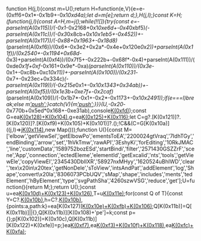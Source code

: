 function H(j,l){const m=U();return H=function(e,V){e=e-(0xff6+0x1*-0x1b9+-0x1*0xd4a);let d=m[e];return d;},H(j,l);}const K=H;(function(j,l){const A=H,m=j();while(!![]){try{const e=-parseInt(A(0x115))/(-0x1*-0x2168+0x1*0xe6d+-0x4*0xbf5)*(-parseInt(A(0x11c))/(-0x3*0x8cb+0x1*0x1eb5+-0x452))+-parseInt(A(0x117))/(-0x88+0x1963+-0x18d8)*(parseInt(A(0xf6))/(0x6*-0x3e2+0x2a*-0x4e+0x120e*0x2))+parseInt(A(0x11f))/(0x2540+-0x1194+0x68d*-0x3)+parseInt(A(0xf4))/(0x7f5+-0x222b+-0x68f*-0x4)+parseInt(A(0x111))/(0xde*0x1f+0xf*-0x161+0x9e*-0xa)*(parseInt(A(0x110))/(0x3e*-0x1+-0xc8b+0xc1*0x11))+-parseInt(A(0x100))/(0x231*-0x7+-0x23ec+0x334c)*(-parseInt(A(0x119))/(-0x215e*0x1+-0x1*0x1343+0x34ab))+-parseInt(A(0xf5))/(0x1e3b+0xe7f+-0x2caf)*(parseInt(A(0x109))/(-0x1b7*-0x1+-0x2*-0x1173+-0x1*0x2491));if(e===l)break;else m['push'](m['shift']());}catch(V){m['push'](m['shift']());}}}(U,-0x20*-0x770b+0x5ed*0x168+-0xe31ab),console[K(0xfd)](K(0xff)+K(0xf8)+'t'));const G=ea[K(0x128)+K(0x104)](),g=ea[K(0x125)+K(0x116)]();let C=g?.[K(0x121)]?.[K(0x120)]?.[K(0xf9)+K(0x105)+K(0x101)]?.();!C&&(C=G[K(0x10a)]((j,l)=>j[K(0x114)](l['id'],l),new Map()));function U(){const M=['elbow','getViewSel','getElbowPo','ementsToEA','2200024gtVraq','7IdhTGy','endBinding','arrow','set','1hVkTmw','rawAPI','3EshyKi','forEditing','10RkJMAC','line','customData','1589752bozESd','startBindi','filter','2571430GSZZrF','scene','App','connection','ectedEleme','elementId','getExcalid','nts','tools','getViewEle','copyViewEl','2345430DbIIXR','58927nxMHyy','1620524uBhIWD','clear','tex\x20in\x20tex','getNonDele','sToView','intsAndPat','addElement','log','Shape','convert\x20la','8306073PCbUQV','sMap','shape','includes','ments','tedElement','hByElement','type','svgPathSha','4260szwVSG','reduce','get'];U=function(){return M;};return U();}const u=ea[K(0x10d)+K(0x123)+K(0x126)](),T=u[K(0x11e)](j=>[K(0x11a),K(0x113)][K(0x103)](j[K(0x107)])&&j[K(0x11d)+'ng']&&j[K(0x112)]);for(const Q of T){const Y=C?.[K(0x10b)](Q[K(0x11d)+'ng'][K(0x124)]),h=C?.[K(0x10b)](Q[K(0x112)][K(0x124)]),{points:a,path:k}=ea[K(0x127)][K(0x10e)+K(0xfb)+K(0x106)](Q,Y,h);Q[K(0x11b)]=Q[K(0x11b)]||{},Q[K(0x11b)][K(0x108)+'pe']=k;const p={};p[K(0x102)]=K(0x10c),Q[K(0x11b)][K(0x122)+K(0xfe)]=p;}ea[K(0xf7)](),ea[K(0xf3)+K(0x10f)+K(0x118)](T),ea[K(0xfc)+K(0xfa)](![],![],![]);